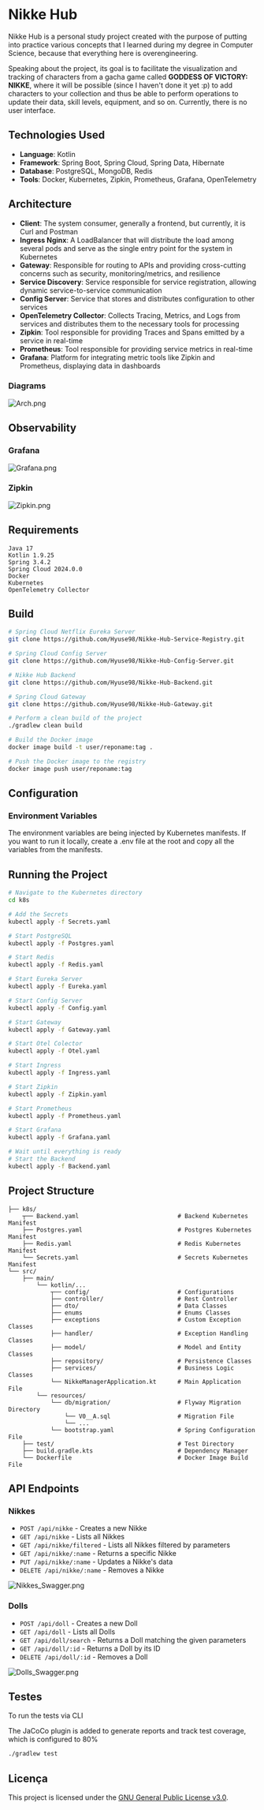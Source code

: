 # Nikke Hub

Nikke Hub is a personal study project created with the purpose of putting into practice various concepts
that I learned during my degree in Computer Science, because that everything here is overengineering.

Speaking about the project, its goal is to facilitate the visualization and tracking of characters
from a gacha game called **GODDESS OF VICTORY: NIKKE**, where it will be possible (since I haven't done it yet :p)
to add characters to your collection and thus be able to perform operations to update their data,
skill levels, equipment, and so on. Currently, there is no user interface.

## Technologies Used

- **Language**: Kotlin
- **Framework**: Spring Boot, Spring Cloud, Spring Data, Hibernate
- **Database**: PostgreSQL, MongoDB, Redis
- **Tools**: Docker, Kubernetes, Zipkin, Prometheus, Grafana, OpenTelemetry

## Architecture

- **Client**: The system consumer, generally a frontend, but currently, it is Curl and Postman
- **Ingress Nginx**: A LoadBalancer that will distribute the load among several pods and serve as the single entry point for the system in Kubernetes
- **Gateway**: Responsible for routing to APIs and providing cross-cutting concerns such as security, monitoring/metrics, and resilience
- **Service Discovery**: Service responsible for service registration, allowing dynamic service-to-service communication
- **Config Server**: Service that stores and distributes configuration to other services
- **OpenTelemetry Collector**: Collects Tracing, Metrics, and Logs from services and distributes them to the necessary tools for processing
- **Zipkin**: Tool responsible for providing Traces and Spans emitted by a service in real-time
- **Prometheus**: Tool responsible for providing service metrics in real-time
- **Grafana**: Platform for integrating metric tools like Zipkin and Prometheus, displaying data in dashboards

### Diagrams
![Arch.png](src/main/resources/images/Arch.png)

## Observability

### Grafana
![Grafana.png](src/main/resources/images/Grafana.png)

### Zipkin
![Zipkin.png](src/main/resources/images/Zipkin.png)

## Requirements

```
Java 17
Kotlin 1.9.25
Spring 3.4.2
Spring Cloud 2024.0.0
Docker
Kubernetes
OpenTelemetry Collector
```

## Build

```bash
# Spring Cloud Netflix Eureka Server
git clone https://github.com/Hyuse98/Nikke-Hub-Service-Registry.git
```
```bash
# Spring Cloud Config Server
git clone https://github.com/Hyuse98/Nikke-Hub-Config-Server.git
```
```bash
# Nikke Hub Backend
git clone https://github.com/Hyuse98/Nikke-Hub-Backend.git
```
```bash
# Spring Cloud Gateway
git clone https://github.com/Hyuse98/Nikke-Hub-Gateway.git
```
```bash
# Perform a clean build of the project
./gradlew clean build
```
```bash
# Build the Docker image
docker image build -t user/reponame:tag .
```
```bash
# Push the Docker image to the registry
docker image push user/reponame:tag
```

## Configuration

### Environment Variables

The environment variables are being injected by Kubernetes manifests.
If you want to run it locally, create a .env file at the root and copy all the variables from the manifests.

## Running the Project

```bash
# Navigate to the Kubernetes directory
cd k8s
```
```bash
# Add the Secrets
kubectl apply -f Secrets.yaml
```
```bash
# Start PostgreSQL
kubectl apply -f Postgres.yaml
```
```bash
# Start Redis
kubectl apply -f Redis.yaml
```
```bash
# Start Eureka Server
kubectl apply -f Eureka.yaml
```
```bash
# Start Config Server
kubectl apply -f Config.yaml
```
```bash
# Start Gateway
kubectl apply -f Gateway.yaml
```
```bash
# Start Otel Colector
kubectl apply -f Otel.yaml
```
```bash
# Start Ingress
kubectl apply -f Ingress.yaml
```
```bash
# Start Zipkin
kubectl apply -f Zipkin.yaml
```
```bash
# Start Prometheus
kubectl apply -f Prometheus.yaml
```
```bash
# Start Grafana
kubectl apply -f Grafana.yaml
```
```bash
# Wait until everything is ready
# Start the Backend
kubectl apply -f Backend.yaml
```

## Project Structure

```
├── k8s/
    ┬── Backend.yaml                            # Backend Kubernetes Manifest
    ├── Postgres.yaml                           # Postgres Kubernetes Manifest
    ├── Redis.yaml                              # Redis Kubernetes Manifest
    └── Secrets.yaml                            # Secrets Kubernetes Manifest
└── src/
    ├── main/
        └── kotlin/...
            ┬── config/                         # Configurations
            ├── controller/                     # Rest Controller
            ├── dto/                            # Data Classes
            ├── enums                           # Enums Classes
            ├── exceptions                      # Custom Exception Classes
            ├── handler/                        # Exception Handling Classes
            ├── model/                          # Model and Entity Classes
            ├── repository/                     # Persistence Classes
            ├── services/                       # Business Logic Classes
            └── NikkeManagerApplication.kt      # Main Application File
        └── resources/
            └── db/migration/                   # Flyway Migration Directory
                └── V0__A.sql                   # Migration File
                └── ...
            └── bootstrap.yaml                  # Spring Configuration File
    ├── test/                                   # Test Directory
    ├── build.gradle.kts                        # Dependency Manager
    └── Dockerfile                              # Docker Image Build File
```

## API Endpoints

### Nikkes

- `POST /api/nikke`             - Creates a new Nikke
- `GET /api/nikke`              - Lists all Nikkes
- `GET /api/nikke/filtered`     - Lists all Nikkes filtered by parameters
- `GET /api/nikke/:name`        - Returns a specific Nikke
- `PUT /api/nikke/:name`        - Updates a Nikke's data
- `DELETE /api/nikke/:name`     - Removes a Nikke

![Nikkes_Swagger.png](src/main/resources/images/Nikkes_Swagger.png)

### Dolls

- `POST /api/doll`              - Creates a new Doll
- `GET /api/doll`               - Lists all Dolls
- `GET /api/doll/search`        - Returns a Doll matching the given parameters
- `GET /api/doll/:id`           - Returns a Doll by its ID
- `DELETE /api/doll/:id`        - Removes a Doll

![Dolls_Swagger.png](src/main/resources/images/Dolls_Swagger.png)

## Testes

To run the tests via CLI

The JaCoCo plugin is added to generate reports and track test coverage, which is configured to 80%

```bash
./gradlew test
```

## Licença

This project is licensed under the [GNU General Public License v3.0](LICENSE.md).